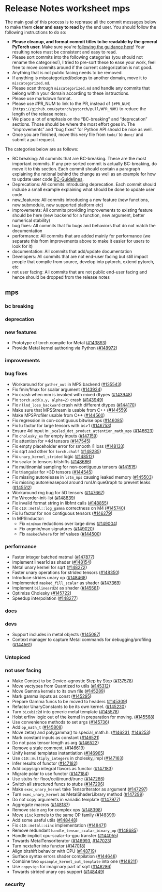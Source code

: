 # Release Notes worksheet mps

The main goal of this process is to rephrase all the commit messages below to make them **clear and easy to read** by the end user. You should follow the following instructions to do so:

* **Please cleanup, and format commit titles to be readable by the general PyTorch user.** Make sure you're [following the guidance here](https://docs.google.com/document/d/14OmgGBr1w6gl1VO47GGGdwrIaUNr92DFhQbY_NEk8mQ/edit)\! Your resulting notes must be consistent and easy to read.  
* Please sort commits into the following categories (you should not rename the categories\!), I tried to pre-sort these to ease your work, feel free to move commits around if the current categorization is not good.  
* Anything that is not public facing needs to be removed.  
* If anything is miscategorized/belongs to another domain, move it to `miscategorized.md`.  
* Please scan through `miscategorized.md` and handle any commits that belong within your domain according to these instructions.  
* Please use markdown format.  
* Please use \#PR\_NUM to link to the PR, instead of `[#PR_NUM](https://github.com/pytorch/pytorch/pull/#PR_NUM)` to reduce the length of the release notes.  
* We place a lot of emphasis on the “BC-breaking” and “deprecation” sections. Those should be where the most effort goes in. The “improvements” and “bug fixes” for Python API should be nice as well.  
* Once you are finished, move this very file from `todo/` to `done/` and submit a pull request.

The categories below are as follows:

* BC breaking: All commits that are BC-breaking. These are the most important commits. If any pre-sorted commit is actually BC-breaking, do move it to this section. Each commit should contain a paragraph explaining the rational behind the change as well as an example for how to update user code [BC-Guidelines](https://docs.google.com/document/d/14OmgGBr1w6gl1VO47GGGdwrIaUNr92DFhQbY_NEk8mQ/edit#heading=h.a9htwgvvec1m).  
* Deprecations: All commits introducing deprecation. Each commit should include a small example explaining what should be done to update user code.  
* new\_features: All commits introducing a new feature (new functions, new submodule, new supported platform etc)  
* improvements: All commits providing improvements to existing feature should be here (new backend for a function, new argument, better numerical stability)  
* bug fixes: All commits that fix bugs and behaviors that do not match the documentation  
* performance: All commits that are added mainly for performance (we separate this from improvements above to make it easier for users to look for it)  
* documentation: All commits that add/update documentation  
* Developers: All commits that are not end-user facing but still impact people that compile from source, develop into pytorch, extend pytorch, etc  
* not user facing: All commits that are not public end-user facing and hence should be dropped from the release notes

## mps

### bc breaking

### deprecation

### new features

- Prototype of torch.compile for Metal ([\#143893](https://github.com/pytorch/pytorch/pull/143893))
- Provide Metal kernel authoring via Python ([\#148972](https://github.com/pytorch/pytorch/pull/148972))

### improvements


### bug fixes

- Workaround for `gather_out` in MPS backend ([\#135543](https://github.com/pytorch/pytorch/pull/135543))
- Fix fmin/fmax for scalar argument ([\#143934](https://github.com/pytorch/pytorch/pull/143934))
- Fix crash when mm is invoked with mixed dtypes ([\#143948](https://github.com/pytorch/pytorch/pull/143948))
- Fix `torch.add(x,y, alpha=2)` crash ([\#143949](https://github.com/pytorch/pytorch/pull/143949))
- Fix `nllnd_loss_backward` crash with different dtypes ([\#144170](https://github.com/pytorch/pytorch/pull/144170))
- Make sure that MPSStream is usable from C++ ([\#144559](https://github.com/pytorch/pytorch/pull/144559))
- Make MPSProfiler usable from C++ ([\#144560](https://github.com/pytorch/pytorch/pull/144560))
- Fix regression in con-contiguous bitwise ops ([\#146085](https://github.com/pytorch/pytorch/pull/146085))
- Fix lu factor for large tensors with bs\>1 ([\#146753](https://github.com/pytorch/pytorch/pull/146753))
- Ensure 4d input in `_scaled_dot_product_attention_math_mps` ([\#146623](https://github.com/pytorch/pytorch/pull/146623))
- Fix `cholesky_ex` for empty inputs ([\#147159](https://github.com/pytorch/pytorch/pull/147159))
- Fix attention for \>4d tensors ([\#147545](https://github.com/pytorch/pytorch/pull/147545))
- Fix empty placeholder error for smooth l1 loss ([\#148133](https://github.com/pytorch/pytorch/pull/148133))
- Fix sqrt and other for `torch.chalf` ([\#148285](https://github.com/pytorch/pytorch/pull/148285))
- Fix `unary_kernel_strided` logic ([\#148512](https://github.com/pytorch/pytorch/pull/148512))
- Fix scalar to tensors bitshifts ([\#148686](https://github.com/pytorch/pytorch/pull/148686))
- Fix multinomial sampling for non-contiguous tensors ([\#141515](https://github.com/pytorch/pytorch/pull/141515))
- Fix triangular for \>3D tensors ([\#144545](https://github.com/pytorch/pytorch/pull/144545))
- Fix missing autorelease in `lstm_mps` causing leaked memory ([\#145503](https://github.com/pytorch/pytorch/pull/145503))
- Fix missing autoreleasepool around runUniqueGraph to prevent leaks ([\#145512](https://github.com/pytorch/pytorch/pull/145512))
- Workaround rng bug for 5D tensors ([\#147667](https://github.com/pytorch/pytorch/pull/147667))
- Fix Wreorder-init-list ([\#148839](https://github.com/pytorch/pytorch/pull/148839))
- Fix invalid format string in libfmt calls ([\#148855](https://github.com/pytorch/pytorch/pull/148855))
- Fix `c10::metal::log_gamma` correctness on M4 ([\#145740](https://github.com/pytorch/pytorch/pull/145740))
- Fix lu factor for non contiguous tensors ([\#146279](https://github.com/pytorch/pytorch/pull/146279))
- In MPSInductor:
  * Fix `min`/`max` reductions over large dims ([\#149004](https://github.com/pytorch/pytorch/pull/149004))
  * Fix argmin/max signatures ([\#149020](https://github.com/pytorch/pytorch/pull/149020))
  * Fix `masked`/`where` for inf values ([\#144500](https://github.com/pytorch/pytorch/pull/144500))

### performance

- Faster integer batched matmul ([\#147877](https://github.com/pytorch/pytorch/pull/147877))
- Implement linear1d as shader ([\#148154](https://github.com/pytorch/pytorch/pull/148154))
- Metal unary kernel for sqrt ([\#148272](https://github.com/pytorch/pytorch/pull/148272))
- Faster unary operations for strided tensors ([\#148350](https://github.com/pytorch/pytorch/pull/148350))
- Introduce strides unary op ([\#148468](https://github.com/pytorch/pytorch/pull/148468))
- Implemented `masked_fill_scalar` as shader ([\#147369](https://github.com/pytorch/pytorch/pull/147369))
- Implement `bilineard2d` as shader ([\#145581](https://github.com/pytorch/pytorch/pull/145581))
- Optimize Cholesky ([\#145722](https://github.com/pytorch/pytorch/pull/145722))
- Speedup interpolation ([\#148277](https://github.com/pytorch/pytorch/pull/148277))

### docs

### devs

- Support includes in metal objects ([\#145087](https://github.com/pytorch/pytorch/pull/145087))
- Context manager to capture Metal commands for debugging/profiling ([\#144561](https://github.com/pytorch/pytorch/pull/144561))

### Untopiced

### not user facing

- Make Context to be Device-agnostic Step by Step ([\#137578](https://github.com/pytorch/pytorch/pull/137578))
- Move vectypes from Quantized to utils ([\#145312](https://github.com/pytorch/pytorch/pull/145312))
- Move Gamma kernels to its own file ([\#145289](https://github.com/pytorch/pytorch/pull/145289))
- Mark gamma inputs as const ([\#145295](https://github.com/pytorch/pytorch/pull/145295))
- Prepare Gamma funcs to be moved to headers ([\#145309](https://github.com/pytorch/pytorch/pull/145309))
- Refactor UnaryConstants to be its own kernel. ([\#145230](https://github.com/pytorch/pytorch/pull/145230))
- Turn `bicubic2d` into generic metal template ([\#145578](https://github.com/pytorch/pytorch/pull/145578))
- Hoist erfinv logic out of the kernel in preparation for moving. ([\#145568](https://github.com/pytorch/pytorch/pull/145568))
- Use convenience methods to set args ([\#145736](https://github.com/pytorch/pytorch/pull/145736))
- Add `op_math_t` ([\#145808](https://github.com/pytorch/pytorch/pull/145808))
- Move zeta() and polygamma() to special\_math.h. ([\#146231](https://github.com/pytorch/pytorch/pull/146231), [\#146253](https://github.com/pytorch/pytorch/pull/146253))
- Mark constant inputs as constant ([\#146521](https://github.com/pytorch/pytorch/pull/146521))
- Do not pass tensor length as arg ([\#146522](https://github.com/pytorch/pytorch/pull/146522))
- Remove a stale comment. ([\#146619](https://github.com/pytorch/pytorch/pull/146619))
- Unify kernel templates instantiation ([\#146965](https://github.com/pytorch/pytorch/pull/146965))
- Use `c10::multiply_integers` in cholesky\_impl ([\#147163](https://github.com/pytorch/pytorch/pull/147163))
- Infer results of functor ([\#147182](https://github.com/pytorch/pytorch/pull/147182))
- Add copysign integral flavors as functor ([\#147183](https://github.com/pytorch/pytorch/pull/147183))
- Migrate polar to use functor ([\#147184](https://github.com/pytorch/pytorch/pull/147184))
- Use stubs for floor/ceil/round/trunc ([\#147286](https://github.com/pytorch/pytorch/pull/147286))
- Switch all structured funcs to stubs ([\#147296](https://github.com/pytorch/pytorch/pull/147296))
- Make `exec_unary_kernel` take TensorIterator as argument ([\#147297](https://github.com/pytorch/pytorch/pull/147297))
- Turn `exec_unary_kernel` as MetalShaderLibrary method ([\#147299](https://github.com/pytorch/pytorch/pull/147299))
- Do not copy arguments in variadic template ([\#147977](https://github.com/pytorch/pytorch/pull/147977))
- Aggregate macros ([\#148187](https://github.com/pytorch/pytorch/pull/148187))
- Remove stale arg for complex ops ([\#148398](https://github.com/pytorch/pytorch/pull/148398))
- Move `sinc` kernels to the same OP family ([\#148399](https://github.com/pytorch/pytorch/pull/148399))
- Add some useful utils ([\#148448](https://github.com/pytorch/pytorch/pull/148448))
- Fix `c10::metal::sinc` implementation ([\#148471](https://github.com/pytorch/pytorch/pull/148471))
- Remove redundant `handle_tensor_scalar_binary_op` ([\#148685](https://github.com/pytorch/pytorch/pull/148685))
- Handle implicit cpu-scalar-to-gpu transfer ([\#144055](https://github.com/pytorch/pytorch/pull/144055))
- Towards MetalTensorIterator ([\#146993](https://github.com/pytorch/pytorch/pull/146993), [\#147023](https://github.com/pytorch/pytorch/pull/147023))
- Turn nextafter into functor ([\#147018](https://github.com/pytorch/pytorch/pull/147018))
- Align bitshift behavior with CPU ([\#148719](https://github.com/pytorch/pytorch/pull/148719))
- Surface syntax errors shader compilation ([\#144648](https://github.com/pytorch/pytorch/pull/144648))
- Combine two `upsample_kernel_out_template` into one ([\#148211](https://github.com/pytorch/pytorch/pull/148211))
- Use `copysign` for imaginary part of sqrt ([\#148286](https://github.com/pytorch/pytorch/pull/148286))
- Towards strided unary ops support ([\#148449](https://github.com/pytorch/pytorch/pull/148449))

### security


